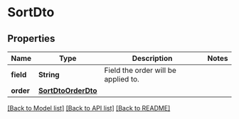 # SortDto

## Properties
Name | Type | Description | Notes
------------ | ------------- | ------------- | -------------
**field** | **String** | Field the order will be applied to. | 
**order** | [**SortDtoOrderDto**](SortDtoOrderDto.md) |  | 

[[Back to Model list]](../README.md#documentation-for-models) [[Back to API list]](../README.md#documentation-for-api-endpoints) [[Back to README]](../README.md)


